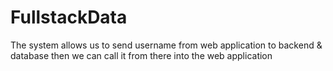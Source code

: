 # FullstackData
The system allows us to send username from web application to backend &amp; database then we can call it from there into the web application
